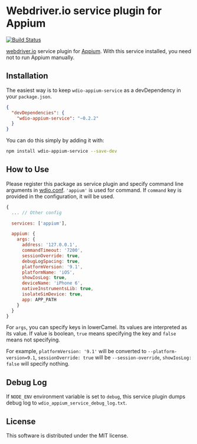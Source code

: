 Webdriver.io service plugin for Appium
======================================
[![Build Status](https://travis-ci.org/rahulmr/wdio-appium-service.svg?branch=master)](https://travis-ci.org/rahulmr/wdio-appium-service)

[webdriver.io](http://webdriver.io/) service plugin for [Appium](http://appium.io/).  With this service installed, you need not to run Appium manually.

## Installation

The easiest way is to keep `wdio-appium-service` as a devDependency in your `package.json`.

```json
{
  "devDependencies": {
    "wdio-appium-service": "~0.2.2"
  }
}
```

You can do this simply by adding it with:

```bash
npm install wdio-appium-service --save-dev
```

## How to Use

Please register this package as service plugin and specify command line arguments in [wdio.conf](http://webdriver.io/guide/getstarted/configuration.html).  `'appium'` is used for command.  If `command` key is provided in the configuration, it will be used.

```javascript
{
  ... // Other config

  services: ['appium'],

  appium: {
    args: {
      address: '127.0.0.1',
      commandTimeout: '7200',
      sessionOverride: true,
      debugLogSpacing: true,
      platformVersion: '9.1',
      platformName: 'iOS',
      showIosLog: true,
      deviceName: 'iPhone 6',
      nativeInstrumentsLib: true,
      isolateSimDevice: true,
      app: APP_PATH
    }
  }
}
```

For `args`, you can specify keys in lowerCamel.  Its values are interpreted as its value.  If value is boolean, `true` means specifying the key and `false` means not specifying.

For example, `platformVersion: '9.1'` will be converted to `--platform-version=9.1`, `sessionOverride: true` will be `--session-override`, `showIosLog: false` will specify nothing.

## Debug Log

If `NODE_ENV` environment variable is set to `debug`, this service plugin dumps debug log to `wdio_appium_service_debug_log.txt`.

## License

This software is distributed under the MIT license.
